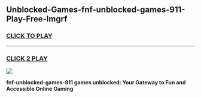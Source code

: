 
## Unblocked-Games-fnf-unblocked-games-911-Play-Free-lmgrf
<h3>
<a href="https://premium76.site?title=fnf-unblocked-games-911&ref=18A1">CLICK TO PLAY</a></h3>
<hr>

<h3>
<a href="https://premium76.site?title=fnf-unblocked-games-911&ref=18A1">CLICK 2 PLAY</a>
  
</h3>

<a href="https://premium76.site?title=fnf-unblocked-games-911&ref=18A1"><img src="https://clearcache.store/games.png"></a>


**fnf-unblocked-games-911 games unblocked: Your Gateway to Fun and Accessible Online Gaming**
